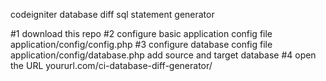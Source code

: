codeigniter database diff sql statement generator 

#1 download this repo
#2 configure basic application config
file  application/config/config.php
#3 configure database config
file application/config/database.php 
add source and target database
#4 open the URL yoururl.com/ci-database-diff-generator/





